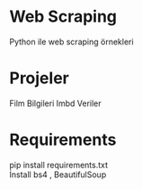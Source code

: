 # Web Scraping
Python ile web  scraping örnekleri

# Projeler
Film Bilgileri Imbd Veriler


# Requirements
 pip install  requirements.txt   
 İnstall
  bs4 , BeautifulSoup

